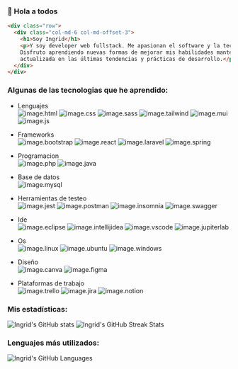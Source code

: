 ### 👋 Hola a todos
```html
<div class="row">
  <div class="col-md-6 col-md-offset-3">
    <h1>Soy Ingrid</h1>
    <p>Y soy developer web fullstack. Me apasionan el software y la tecnología.
    Disfruto aprendiendo nuevas formas de mejorar mis habilidades manteniéndome
    actualizada en las últimas tendencias y prácticas de desarrollo.</p>
  </div>
</div>
```
### Algunas de las tecnologias que he aprendido:
- Lenguajes  
![image.html](https://img.shields.io/badge/HTML5-E34F26?style=for-the-badge&logo=html5&logoColor=white)
![image.css](https://img.shields.io/badge/CSS3-1572B6?style=for-the-badge&logo=css3&logoColor=white)
![image.sass](https://img.shields.io/badge/Sass-CC6699?style=for-the-badge&logo=sass&logoColor=white)
![image.tailwind](https://img.shields.io/badge/Tailwind_CSS-38B2AC?style=for-the-badge&logo=tailwind-css&logoColor=white)
![image.mui](https://img.shields.io/badge/Material%20UI-007FFF?style=for-the-badge&logo=mui&logoColor=white)
![image.js](https://img.shields.io/badge/JavaScript-323330?style=for-the-badge&logo=javascript&logoColor=F7DF1E)  

- Frameworks  
![image.bootstrap](https://img.shields.io/badge/Bootstrap-563D7C?style=for-the-badge&logo=bootstrap&logoColor=white)
![image.react](https://img.shields.io/badge/React-20232A?style=for-the-badge&logo=react&logoColor=61DAFB)
![image.laravel](https://img.shields.io/badge/Laravel-FF2D20?style=for-the-badge&logo=laravel&logoColor=white)
![image.spring](https://img.shields.io/badge/Spring-6DB33F?style=for-the-badge&logo=spring&logoColor=white)  

- Programacion  
![image.php](https://img.shields.io/badge/PHP-777BB4?style=for-the-badge&logo=php&logoColor=white)
![image.java](https://img.shields.io/badge/Java-orange?style=for-the-badge&logo=java&logoColor=white&labelColor=orange&color=orange)  

- Base de datos  
![image.mysql](https://img.shields.io/badge/MySQL-005C84?style=for-the-badge&logo=mysql&logoColor=white)  

- Herramientas de testeo  
![image.jest](https://img.shields.io/badge/Jest-C21325?style=for-the-badge&logo=jest&logoColor=white)
![image.postman](https://img.shields.io/badge/Postman-FF6C37?style=for-the-badge&logo=Postman&logoColor=white)
![image.insomnia](https://img.shields.io/badge/Insomnia-5849be?style=for-the-badge&logo=Insomnia&logoColor=white)
![image.swagger](https://img.shields.io/badge/Swagger-85EA2D?style=for-the-badge&logo=Swagger&logoColor=white)  

- Ide  
![image.eclipse](https://img.shields.io/badge/Eclipse-2C2255?style=for-the-badge&logo=eclipse&logoColor=white)
![image.intellijidea](https://img.shields.io/badge/IntelliJ_IDEA-000000.svg?style=for-the-badge&logo=intellij-idea&logoColor=white)
![image.vscode](https://img.shields.io/badge/VSCode-0078D4?style=for-the-badge&logo=visual%20studio%20code&logoColor=white)
![image.jupiterlab](https://img.shields.io/badge/Jupyter-F37626.svg?&style=for-the-badge&logo=Jupyter&logoColor=white)  

- Os  
![image.linux](https://img.shields.io/badge/Linux-FCC624?style=for-the-badge&logo=linux&logoColor=black)
![image.ubuntu](https://img.shields.io/badge/Ubuntu-E95420?style=for-the-badge&logo=ubuntu&logoColor=white)
![image.windows](https://img.shields.io/badge/Windows_11-0078d4?style=for-the-badge&logo=windows-11&logoColor=white)  

- Diseño  
![image.canva](https://img.shields.io/badge/Canva-%2300C4CC.svg?&style=for-the-badge&logo=Canva&logoColor=white)
![image.figma](https://img.shields.io/badge/Figma-F24E1E?style=for-the-badge&logo=figma&logoColor=white)  

- Plataformas de trabajo  
![image.trello](https://img.shields.io/badge/Trello-0052CC?style=for-the-badge&logo=trello&logoColor=white)
![image.jira](https://img.shields.io/badge/Jira-0052CC?style=for-the-badge&logo=Jira&logoColor=white)
![image.notion](https://img.shields.io/badge/Notion-000000?style=for-the-badge&logo=notion&logoColor=white)  

### Mis estadísticas:

![Ingrid's GitHub stats](https://github-readme-stats.vercel.app/api?username=ingridbafk&show_icons=true&theme=radical)
![Ingrid's GitHub Streak Stats](https://github-readme-streak-stats.herokuapp.com/?user=ingridbafk&theme=radical)

### Lenguajes más utilizados:

![Ingrid's GitHub Languages](https://github-readme-stats.vercel.app/api/top-langs/?username=ingridbafk&theme=radical)

<!--
**IngridBafk/IngridBafk** is a ✨ _special_ ✨ repository because its `README.md` (this file) appears on your GitHub profile.

Here are some ideas to get you started:

- 🔭 I’m currently working on ...
- 🌱 I’m currently learning ...
- 👯 I’m looking to collaborate on ...
- 🤔 I’m looking for help with ...
- 💬 Ask me about ...
- 📫 How to reach me: ...
- 😄 Pronouns: ...
- ⚡ Fun fact: ...
-->
